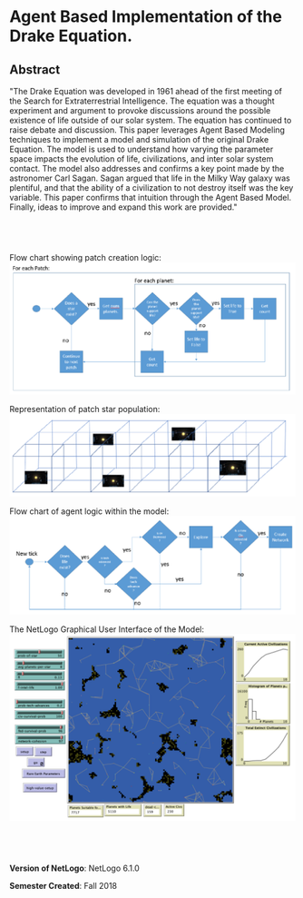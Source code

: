 # Agent Based Implementation of the Drake Equation.


## Abstract
"The Drake Equation was developed in 1961 ahead of the first meeting of the Search for Extraterrestrial Intelligence. The equation was a thought experiment and argument to provoke discussions around the
possible existence of life outside of our solar system. The equation has continued to raise debate and discussion. This paper leverages Agent Based Modeling techniques to implement a model and simulation of the original Drake Equation. The model is used to understand how varying the parameter space impacts the evolution of life, civilizations, and inter solar system contact. The model also addresses and confirms a key point made by the astronomer Carl Sagan. Sagan argued that life in the Milky Way galaxy was plentiful, and that the ability of a civilization to not destroy itself was the key variable. This paper confirms that intuition through the Agent Based Model. Finally, ideas to improve and expand this work are provided."

## &nbsp;

Flow chart showing patch creation logic:
![Patch Creation](PatchCreation.png)

Representation of patch star population:
![Patch Star](PatchStar.png)

Flow chart of agent logic within the model:
![agent logic](AgentLogic.png)

The NetLogo Graphical User Interface of the Model: 
![The NetLogo Graphical User Interface](GUI.png)

## &nbsp;

**Version of NetLogo**: NetLogo 6.1.0

**Semester Created**: Fall 2018

